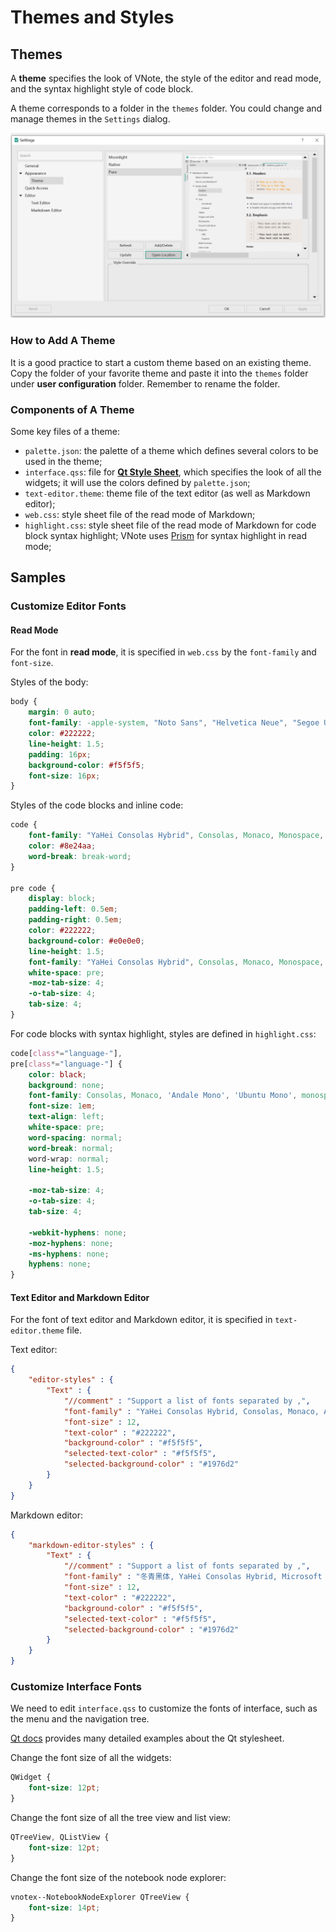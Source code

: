 # Themes and Styles
## Themes
A **theme** specifies the look of VNote, the style of the editor and read mode, and the syntax highlight style of code block.

A theme corresponds to a folder in the `themes` folder. You could change and manage themes in the `Settings` dialog.

![](vx_images/3838649189178.png)

### How to Add A Theme
It is a good practice to start a custom theme based on an existing theme. Copy the folder of your favorite theme and paste it into the `themes` folder under **user configuration** folder. Remember to rename the folder.

### Components of A Theme
Some key files of a theme:

- `palette.json`: the palette of a theme which defines several colors to be used in the theme;
- `interface.qss`: file for [**Qt Style Sheet**](http://doc.qt.io/qt-5/stylesheet-reference.html), which specifies the look of all the widgets; it will use the colors defined by `palette.json`;
- `text-editor.theme`: theme file of the text editor (as well as Markdown editor);
- `web.css`: style sheet file of the read mode of Markdown;
- `highlight.css`: style sheet file of the read mode of Markdown for code block syntax highlight; VNote uses [Prism](https://prismjs.com/) for syntax highlight in read mode;

## Samples
### Customize Editor Fonts
#### Read Mode
For the font in **read mode**, it is specified in `web.css` by the `font-family` and `font-size`.

Styles of the body:

```css
body {
    margin: 0 auto;
    font-family: -apple-system, "Noto Sans", "Helvetica Neue", "Segoe UI", Helvetica, sans-serif, Tahoma, Arial, Geneva, Georgia, Palatino, "Times New Roman", "冬青黑体", "YaHei Consolas Hybrid", "Microsoft YaHei", "微软雅黑", "Microsoft YaHei UI", "WenQuanYi Micro Hei", "文泉驿雅黑", Dengxian, "等线体", STXihei, "华文细黑", "Liberation Sans", "Droid Sans", NSimSun, "新宋体", SimSun, "宋体", "Apple Color Emoji", "Segoe UI Emoji";
    color: #222222;
    line-height: 1.5;
    padding: 16px;
    background-color: #f5f5f5;
    font-size: 16px;
}
```

Styles of the code blocks and inline code:

```css
code {
    font-family: "YaHei Consolas Hybrid", Consolas, Monaco, Monospace, Courier;
    color: #8e24aa;
    word-break: break-word;
}

pre code {
    display: block;
    padding-left: 0.5em;
    padding-right: 0.5em;
    color: #222222;
    background-color: #e0e0e0;
    line-height: 1.5;
    font-family: "YaHei Consolas Hybrid", Consolas, Monaco, Monospace, Courier;
    white-space: pre;
    -moz-tab-size: 4;
    -o-tab-size: 4;
    tab-size: 4;
}
```

For code blocks with syntax highlight, styles are defined in `highlight.css`:

```css
code[class*="language-"],
pre[class*="language-"] {
    color: black;
    background: none;
    font-family: Consolas, Monaco, 'Andale Mono', 'Ubuntu Mono', monospace;
    font-size: 1em;
    text-align: left;
    white-space: pre;
    word-spacing: normal;
    word-break: normal;
    word-wrap: normal;
    line-height: 1.5;

    -moz-tab-size: 4;
    -o-tab-size: 4;
    tab-size: 4;

    -webkit-hyphens: none;
    -moz-hyphens: none;
    -ms-hyphens: none;
    hyphens: none;
}
```

#### Text Editor and Markdown Editor
For the font of text editor and Markdown editor, it is specified in `text-editor.theme` file.

Text editor:

```json
{
    "editor-styles" : {
        "Text" : {
            "//comment" : "Support a list of fonts separated by ,",
            "font-family" : "YaHei Consolas Hybrid, Consolas, Monaco, Andale Mono, Monospace, Courier New",
            "font-size" : 12,
            "text-color" : "#222222",
            "background-color" : "#f5f5f5",
            "selected-text-color" : "#f5f5f5",
            "selected-background-color" : "#1976d2"
        }
    }
}
```

Markdown editor:

```json
{
    "markdown-editor-styles" : {
        "Text" : {
            "//comment" : "Support a list of fonts separated by ,",
            "font-family" : "冬青黑体, YaHei Consolas Hybrid, Microsoft YaHei, 微软雅黑, Microsoft YaHei UI, WenQuanYi Micro Hei, 文泉驿雅黑, Dengxian, 等线体, STXihei, 华文细黑, Liberation Sans, Droid Sans, NSimSun, 新宋体, SimSun, 宋体, Verdana, Helvetica, sans-serif, Tahoma, Arial, Geneva, Georgia, Times New Roman",
            "font-size" : 12,
            "text-color" : "#222222",
            "background-color" : "#f5f5f5",
            "selected-text-color" : "#f5f5f5",
            "selected-background-color" : "#1976d2"
        }
    }
}
```

### Customize Interface Fonts
We need to edit `interface.qss` to customize the fonts of interface, such as the menu and the navigation tree.

[Qt docs](https://doc.qt.io/qt-5/stylesheet-examples.html) provides many detailed examples about the Qt stylesheet.

Change the font size of all the widgets:

```css
QWidget {
    font-size: 12pt;
}
```

Change the font size of all the tree view and list view:

```css
QTreeView, QListView {
    font-size: 12pt;
}
```

Change the font size of the notebook node explorer:

```css
vnotex--NotebookNodeExplorer QTreeView {
    font-size: 14pt;
}
```